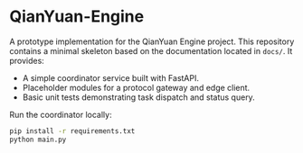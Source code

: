 # QianYuan-Engine

A prototype implementation for the QianYuan Engine project. This repository
contains a minimal skeleton based on the documentation located in `docs/`.
It provides:

- A simple coordinator service built with FastAPI.
- Placeholder modules for a protocol gateway and edge client.
- Basic unit tests demonstrating task dispatch and status query.

Run the coordinator locally:

```bash
pip install -r requirements.txt
python main.py
```
